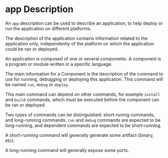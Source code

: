 # app Description

An `app` description can be used to describe an application, to help deploy or run the application on different platforms.

The description of the application contains information related to the application only, independently of
the platform on which the application could be ran or deployed.

An application is composed of one or several components. A component is a program or module 
written in a specific language.

The main information for a Component is the description of the command to use for running, debugging or deploying this application.
This command will be named `run`, `debug` or `deploy`.

This main command can depend on other commands, for example `install` and `build` commands, which must be executed before the component
can be ran or deployed.

Two types of commands can be distinguished: short-runnig commands, and long-running commands. `run` and `debug` commands
are expected to be long-running, and dependent commands are expected to be short-running.

A short-running command will generally generate some artifact (binary, etc).

A long-running command will generally expose some ports.

